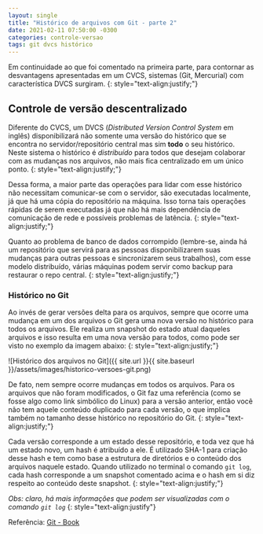 ```yaml
---
layout: single
title: "Histórico de arquivos com Git - parte 2"
date: 2021-02-11 07:50:00 -0300
categories: controle-versao
tags: git dvcs histórico
---
```


Em continuidade ao que foi comentado na primeira parte, para contornar as desvantagens apresentadas em um CVCS, sistemas (Git, Mercurial) com característica DVCS surgiram.
{: style="text-align:justify;"}

## Controle de versão descentralizado

Diferente do CVCS, um DVCS (_Distributed Version Control System_ em inglês) disponibilizará não somente uma versão do histórico que se encontra no servidor/repositório central mas sim **todo** o seu histórico. Neste sistema o histórico é *distribuído* para todos que desejam colaborar com as mudanças nos arquivos, não mais fica centralizado em um único ponto.
{: style="text-align:justify;"}

Dessa forma, a maior parte das operações para lidar com esse histórico não necessitam comunicar-se com o servidor, são executadas localmente, já que há uma cópia do repositório na máquina. Isso torna tais operações rápidas de serem executadas já que não há mais dependência de comunicação de rede e possíveis problemas de latência.
{: style="text-align:justify;"}

Quanto ao problema de banco de dados corrompido (lembre-se, ainda há um repositório que servirá para as pessoas disponibilizarem suas mudanças para outras pessoas e sincronizarem seus trabalhos), com esse modelo distribuído, várias máquinas podem servir como backup para restaurar o repo central.
{: style="text-align:justify;"}

### Histórico no Git

Ao invés de gerar versões delta para os arquivos, sempre que ocorre uma mudança em um dos arquivos o Git gera uma nova versão no histórico para todos os arquivos. Ele realiza um snapshot do estado atual daqueles arquivos e isso resulta em uma nova versão para todos, como pode ser visto no exemplo da imagem abaixo:
{: style="text-align:justify;"}

![Histórico dos arquivos no Git]({{ site.url }}{{ site.baseurl }}/assets/images/historico-versoes-git.png)

De fato, nem sempre ocorre mudanças em todos os arquivos. Para os arquivos que não foram modificados, o Git faz uma referência (como se fosse algo como link simbólico do Linux) para a versão anterior, então você não tem aquele conteúdo duplicado para cada versão, o que implica também no tamanho desse histórico no repositório do Git.
{: style="text-align:justify;"}

Cada versão corresponde a um estado desse repositório, e toda vez que há um estado novo, um hash é atribuído a ele. É utilizado SHA-1 para criação desse hash e tem como base a estrutura de diretórios e o conteúdo dos arquivos naquele estado. Quando utilizado no terminal o comando `git log`, cada hash corresponde a um snapshot comentado acima e o hash em si diz respeito ao conteúdo deste snapshot.
{: style="text-align:justify;"}

 _Obs: claro, há mais informações que podem ser visualizadas com o comando `git log`_
{: style="text-align:justify"}

Referência: [Git - Book](https://git-scm.com/book/en/v2)